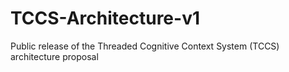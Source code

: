 # TCCS-Architecture-v1
Public release of the Threaded Cognitive Context System (TCCS) architecture proposal
